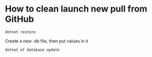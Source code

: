 # How to clean launch new pull from GitHub
````
dotnet restore
````

Create a new .db file, then put values in it
````
dotnet ef database update
````
